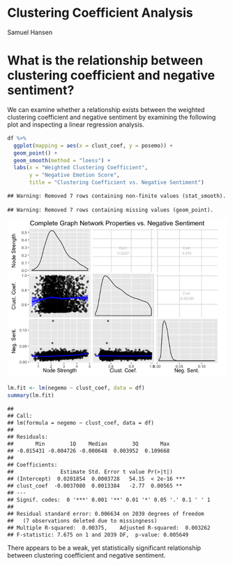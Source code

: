 Clustering Coefficient Analysis
================
Samuel Hansen

What is the relationship between clustering coefficient and negative sentiment?
===============================================================================

We can examine whether a relationship exists between the weighted clustering coefficient and negative sentiment by examining the following plot and inspecting a linear regression analysis.

``` r
df %>%
  ggplot(mapping = aes(x = clust_coef, y = posemo)) +
  geom_point() +
  geom_smooth(method = "loess") +
  labs(x = "Weighted Clustering Coefficient", 
       y = "Negative Emotion Score",
       title = "Clustering Coefficient vs. Negative Sentiment") 
```

    ## Warning: Removed 7 rows containing non-finite values (stat_smooth).

    ## Warning: Removed 7 rows containing missing values (geom_point).

![](clust_coef_analysis_files/figure-markdown_github/unnamed-chunk-2-1.png)

``` r
lm.fit <- lm(negemo ~ clust_coef, data = df)
summary(lm.fit)
```

    ## 
    ## Call:
    ## lm(formula = negemo ~ clust_coef, data = df)
    ## 
    ## Residuals:
    ##       Min        1Q    Median        3Q       Max 
    ## -0.015431 -0.004726 -0.000648  0.003952  0.109668 
    ## 
    ## Coefficients:
    ##               Estimate Std. Error t value Pr(>|t|)    
    ## (Intercept)  0.0201854  0.0003728   54.15  < 2e-16 ***
    ## clust_coef  -0.0037080  0.0013384   -2.77  0.00565 ** 
    ## ---
    ## Signif. codes:  0 '***' 0.001 '**' 0.01 '*' 0.05 '.' 0.1 ' ' 1
    ## 
    ## Residual standard error: 0.006634 on 2039 degrees of freedom
    ##   (7 observations deleted due to missingness)
    ## Multiple R-squared:  0.00375,    Adjusted R-squared:  0.003262 
    ## F-statistic: 7.675 on 1 and 2039 DF,  p-value: 0.005649

There appears to be a weak, yet statistically significant relationship between clustering coefficient and negative sentiment.
